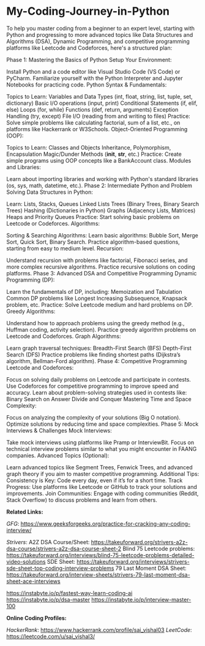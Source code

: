 # My-Coding-Journey-in-Python

To help you master coding from a beginner to an expert level, starting with Python and progressing to more advanced topics like Data Structures and Algorithms (DSA), Dynamic Programming, and competitive programming platforms like Leetcode and Codeforces, here's a structured plan:

Phase 1: Mastering the Basics of Python
Setup Your Environment:

Install Python and a code editor like Visual Studio Code (VS Code) or PyCharm.
Familiarize yourself with the Python Interpreter and Jupyter Notebooks for practicing code.
Python Syntax & Fundamentals:

Topics to Learn:
Variables and Data Types (int, float, string, list, tuple, set, dictionary)
Basic I/O operations (input, print)
Conditional Statements (if, elif, else)
Loops (for, while)
Functions (def, return, arguments)
Exception Handling (try, except)
File I/O (reading from and writing to files)
Practice: Solve simple problems like calculating factorial, sum of a list, etc., on platforms like Hackerrank or W3Schools.
Object-Oriented Programming (OOP):

Topics to Learn:
Classes and Objects
Inheritance, Polymorphism, Encapsulation
Magic/Dunder Methods (__init__, __str__, etc.)
Practice: Create simple programs using OOP concepts like a BankAccount class.
Modules and Libraries:

Learn about importing libraries and working with Python's standard libraries (os, sys, math, datetime, etc.).
Phase 2: Intermediate Python and Problem Solving
Data Structures in Python:

Learn:
Lists, Stacks, Queues
Linked Lists
Trees (Binary Trees, Binary Search Trees)
Hashing (Dictionaries in Python)
Graphs (Adjacency Lists, Matrices)
Heaps and Priority Queues
Practice: Start solving basic problems on Leetcode or Codeforces.
Algorithms:

Sorting & Searching Algorithms:
Learn basic algorithms: Bubble Sort, Merge Sort, Quick Sort, Binary Search.
Practice algorithm-based questions, starting from easy to medium level.
Recursion:

Understand recursion with problems like factorial, Fibonacci series, and more complex recursive algorithms.
Practice recursive solutions on coding platforms.
Phase 3: Advanced DSA and Competitive Programming
Dynamic Programming (DP):

Learn the fundamentals of DP, including:
Memoization and Tabulation
Common DP problems like Longest Increasing Subsequence, Knapsack problem, etc.
Practice: Solve Leetcode medium and hard problems on DP.
Greedy Algorithms:

Understand how to approach problems using the greedy method (e.g., Huffman coding, activity selection).
Practice greedy algorithm problems on Leetcode and Codeforces.
Graph Algorithms:

Learn graph traversal techniques:
Breadth-First Search (BFS)
Depth-First Search (DFS)
Practice problems like finding shortest paths (Dijkstra’s algorithm, Bellman-Ford algorithm).
Phase 4: Competitive Programming
Leetcode and Codeforces:

Focus on solving daily problems on Leetcode and participate in contests.
Use Codeforces for competitive programming to improve speed and accuracy.
Learn about problem-solving strategies used in contests like:
Binary Search on Answer
Divide and Conquer
Mastering Time and Space Complexity:

Focus on analyzing the complexity of your solutions (Big O notation).
Optimize solutions by reducing time and space complexities.
Phase 5: Mock Interviews & Challenges
Mock Interviews:

Take mock interviews using platforms like Pramp or InterviewBit.
Focus on technical interview problems similar to what you might encounter in FAANG companies.
Advanced Topics (Optional):

Learn advanced topics like Segment Trees, Fenwick Trees, and advanced graph theory if you aim to master competitive programming.
Additional Tips:
Consistency is Key: Code every day, even if it’s for a short time.
Track Progress: Use platforms like Leetcode or GitHub to track your solutions and improvements.
Join Communities: Engage with coding communities (Reddit, Stack Overflow) to discuss problems and learn from others.


**Related Links:**

_GFG_: https://www.geeksforgeeks.org/practice-for-cracking-any-coding-interview/

_Strivers_: 
A2Z DSA Course/Sheet: https://takeuforward.org/strivers-a2z-dsa-course/strivers-a2z-dsa-course-sheet-2
Blind 75 Leetcode problems: https://takeuforward.org/interviews/blind-75-leetcode-problems-detailed-video-solutions
SDE Sheet: https://takeuforward.org/interviews/strivers-sde-sheet-top-coding-interview-problems
79 Last Moment DSA Sheet: https://takeuforward.org/interview-sheets/strivers-79-last-moment-dsa-sheet-ace-interviews

https://instabyte.io/p/fastest-way-learn-coding-ai
https://instabyte.io/p/dsa-master
https://instabyte.io/p/interview-master-100


**Online Coding Profiles:**

_HackerRank_: https://www.hackerrank.com/profile/sai_vishal03
_LeetCode_: https://leetcode.com/u/sai_vishal3/

